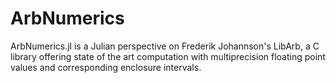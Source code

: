 # ArbNumerics
ArbNumerics.jl is a Julian perspective on Frederik Johannson's LibArb, a C library offering state of the art computation with multiprecision floating point values and corresponding enclosure intervals.


